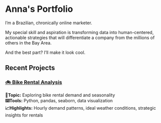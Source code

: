 
# Anna's Portfolio

I’m a Brazilian, chronically online marketer. 

My special skill and aspiration is transforming data into human-centered, actionable strategies that will differentiate a company from the millions of others in the Bay Area. 

And the best part? I’ll make it look cool. 

## Recent Projects

### [🚲 Bike Rental Analysis](./projects/bikes)

**📎Topic:** Exploring bike rental demand and seasonality  
**⌨️Tools:** Python, pandas, seaborn, data visualization  
**📈Highlights:** Hourly demand patterns, ideal weather conditions, strategic insights for rentals  
